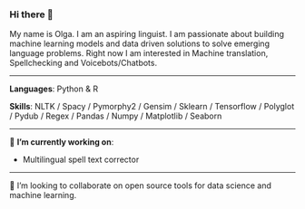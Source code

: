 ### Hi there 👋
My name is Olga. I am an aspiring linguist. I am passionate about building machine learning models and data driven solutions to solve emerging language problems. Right now I am interested in Machine translation, Spellchecking and Voicebots/Chatbots.

----

**Languages**: Python & R

**Skills**: NLTK / Spacy / Pymorphy2 / Gensim / Sklearn / Tensorflow / Polyglot / Pydub / Regex / Pandas / Numpy / Matplotlib / Seaborn

----


🔭 **I’m currently working on**:

- Multilingual spell text corrector

----
👯 I’m looking to collaborate on open source tools for data science and machine learning. 

<!--
**OlgaOmel/OlgaOmel** is a ✨ _special_ ✨ repository because its `README.md` (this file) appears on your GitHub profile.

Here are some ideas to get you started:

- 🔭 I’m currently working on spell checker 
- 🌱 I’m currently learning ...
- 👯 I’m looking to collaborate on open source tools for data science and machine learning. 
- 🤔 I’m looking for help with ...
- 💬 Ask me about ...
- 📫 How to reach me: ...
- 😄 Pronouns: ...
- ⚡ Fun fact: ...
-->
